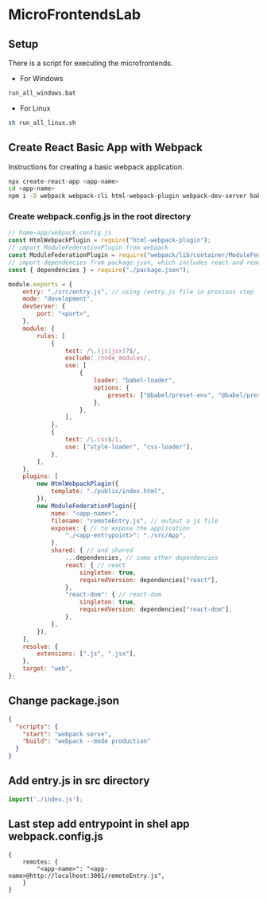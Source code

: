 # MicroFrontendsLab


## Setup
There is a script for executing the microfrontends.
* For Windows
```bash
run_all_windows.bat
```
* For Linux
```bash
sh run_all_linux.sh
```
## Create React Basic App with Webpack
Instructions for creating a basic webpack application.
```bash
npx create-react-app <app-name>
cd <app-name>
npm i -D webpack webpack-cli html-webpack-plugin webpack-dev-server babel-loader css-loader
```

### Create webpack.config.js in the root directory
```javascript
// home-app/webpack.config.js
const HtmlWebpackPlugin = require("html-webpack-plugin");
// import ModuleFederationPlugin from webpack
const ModuleFederationPlugin = require("webpack/lib/container/ModuleFederationPlugin");
// import dependencies from package.json, which includes react and react-dom
const { dependencies } = require("./package.json");

module.exports = {
    entry: "./src/entry.js", // using /entry.js file in previous step
    mode: "development",
    devServer: {
        port: "<port>",
    },
    module: {
        rules: [
            {
                test: /\.(js|jsx)?$/,
                exclude: /node_modules/,
                use: [
                    {
                        loader: "babel-loader",
                        options: {
                            presets: ["@babel/preset-env", "@babel/preset-react"],
                        },
                    },
                ],
            },
            {
                test: /\.css$/i,
                use: ["style-loader", "css-loader"],
            },
        ],
    },
    plugins: [
        new HtmlWebpackPlugin({
            template: "./public/index.html",
        }),
        new ModuleFederationPlugin({
            name: "<app-name>",
            filename: "remoteEntry.js", // output a js file
            exposes: { // to expose the application
                "./<app-entrypoint>": "./src/App",
            },
            shared: { // and shared
                ...dependencies, // some other dependencies
                react: { // react
                    singleton: true,
                    requiredVersion: dependencies["react"],
                },
                "react-dom": { // react-dom
                    singleton: true,
                    requiredVersion: dependencies["react-dom"],
                },
            },
        }),
    ],
    resolve: {
        extensions: [".js", ".jsx"],
    },
    target: "web",
};
```
## Change package.json
```json
{
  "scripts": {
    "start": "webpack serve",
    "build": "webpack --mode production"
  }
}
```

## Add entry.js in src directory
```javascript
import('./index.js');
```

## Last step add entrypoint in shel app webpack.config.js
```
{
    remotes: {
        "<app-name>": "<app-name>@http://localhost:3001/remoteEntry.js",
    }
}
```

